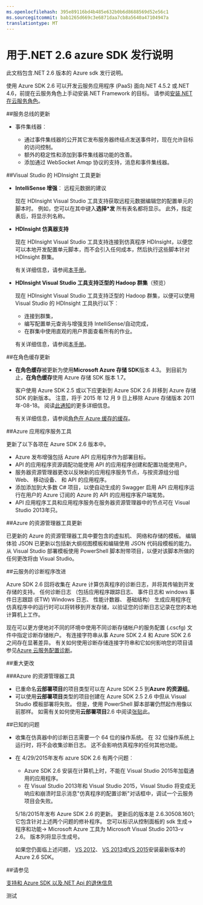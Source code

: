 ```yaml
---
ms.openlocfilehash: 395e89116bd4b485e632b0b6d8688569d52e56c1
ms.sourcegitcommit: bab1265d669c3e6871daa7cb8a5640a47104947a
translationtype: MT
---
```

<properties 
   pageTitle="用于.NET 2.6 azure SDK 发行说明" 
   description="用于.NET 2.6 azure SDK 发行说明" 
   services="app-service/web" 
   documentationCenter=".net" 
   authors="Juliako" 
   manager="dwrede" 
   editor=""/>

<tags
   ms.service="app-service"
   ms.devlang="multiple"
   ms.topic="article"
   ms.tgt_pltfrm="na"
   ms.workload="integration" 
   ms.date="08/08/2015"
   ms.author="juliako"/>


# 用于.NET 2.6 azure SDK 发行说明

此文档包含.NET 2.6 版本的 Azure sdk 发行说明。 

使用 Azure SDK 2.6 可以开发云服务应用程序 (PaaS) 面向.NET 4.5.2 或.NET 4.6，前提在云服务角色上手动安装.NET Framework 的目标。 请参阅[安装.NET 在云服务角色](http://go.microsoft.com/fwlink/?LinkID=309796)。


##服务总线的更新

- 事件集线器︰ 

    - 通过事件集线器的公开其它发布服务器终结点发送事件时，现在允许目标的访问控制。
    - 额外的稳定性和添加到事件集线器功能的改善。
    - 添加通过 WebSocket Amqp 协议的支持，消息和事件集线器。

##Visual Studio 的 HDInsight 工具更新

- **IntelliSense 增强**︰ 远程元数据的建议

    现在 HDInsight Visual Studio 工具支持获取远程元数据编辑您的配置单元的脚本时。 例如，您可以在其中键入**选择*发** 所有表名都将显示。 此外，指定表后，将显示列名称。

- **HDInsight 仿真器支持**

    现在 HDInsight Visual Studio 工具支持连接到仿真程序 HDInsight，以便您可以本地开发配置单元脚本，而不会引入任何成本，然后执行这些脚本针对 HDInsight 群集。 

    有关详细信息，请参阅[本手册](http://go.microsoft.com/fwlink/?LinkID=529540&clcid=0x409)。

- **HDInsight Visual Studio 工具支持泛型的 Hadoop 群集**（预览）

    现在 HDInsight Visual Studio 工具支持泛型的 Hadoop 群集，以便可以使用 Visual Studio 的 HDInsight 工具执行以下︰

    - 连接到群集， 
    - 编写配置单元查询与增强支持 IntelliSense/自动完成， 
    - 在群集中使用直观的用户界面查看所有的作业。 

    有关详细信息，请参阅[本手册](http://go.microsoft.com/fwlink/?LinkID=529540&clcid=0x409)。

##在角色缓存更新

- **在角色缓存**被更新为使用**Microsoft Azure 存储 SDK**版本 4.3。 到目前为止，**在角色缓存**使用 Azure 存储 SDK 版本 1.7。

    客户使用 Azure SDK 2.5 或以下应更新到 Azure SDK 2.6 并移到 Azure 存储 SDK 的新版本。 注意，将于 2015 年 12 月 9 日上移除 Azure 存储版本 2011年-08-18。 阅读[此通知](http://azure.microsoft.com/blog/2014/08/04/microsoft-azure-storage-service-version-removal/)的更多详细信息。 

    有关详细信息，请参阅[角色在 Azure 缓存的缓存](https://msdn.microsoft.com/library/azure/dn386103.aspx)。

##Azure 应用程序服务工具

更新了以下各项在 Azure SDK 2.6 版本中。

- Azure 发布增强包括 Azure API 应用程序作为部署目标。
- API 的应用程序资源调配功能使用 API 的应用程序创建和配置功能使用户。
- 服务器资源管理器更改以反映新的应用程序服务节点，与按资源组分组 Web、 移动设备、 和 API 的应用程序。
- 添加添加到大多数 C# 项目，以使自动生成的 Swagger 启用 API 应用程序运行在用户的 Azure 订阅的 Azure 的 API 的应用程序客户端笔势。
- API 应用程序工具和应用程序服务在服务器资源管理器中的节点可在 Visual Studio 2013年只。 

##Azure 的资源管理器工具更新

已更新的 Azure 的资源管理器工具中要包含的虚拟机、 网络和存储的模板。 编辑体验 JSON 已更新以包括新大纲视图模板和编辑使用 JSON 代码段模板的能力。 从 Visual Studio 部署模板使用 PowerShell 脚本附带项目，以便对该脚本所做的任何更改将由 Visual Studio。

##云服务的诊断程序改进

Azure SDK 2.6 回将收集在 Azure 计算仿真程序的诊断日志，并将其传输到开发存储的支持。 任何诊断日志 （包括应用程序跟踪日志、 事件日志和 windows 事件日志跟踪 (ETW) Windows 日志、 性能计数器、 基础结构） 生成应用程序在仿真程序中的运行时可以将转移到开发存储，以验证您的诊断日志记录在您的本地计算机上工作。 

现在可以更方便地对不同的环境中使用不同诊断存储帐户的服务配置 (.cscfg) 文件中指定诊断存储帐户。 有连接字符串从事 Azure SDK 2.4 和 Azure SDK 2.6 之间存在显著差异。 有关如何使用诊断存储连接字符串和它如何影响您的项目请参见[Azure 云服务配置诊断](http://go.microsoft.com/fwlink/?LinkID=532784)。

##重大更改

###Azure 的资源管理器工具 

- 已重命名**云部署项目**的项目类型可以在 Azure SDK 2.5 到**Azure 的资源组**。
- 可以使用**云部署项目**类型的项目创建在 Azure SDK 2.5 2.6 中但从 Visual Studio 模板部署将失败。 但是，使用 PowerShell 脚本部署仍然起作用像以前那样。  如需有关如何使用**云部署项目**2.6 中阅读[张贴](http://go.microsoft.com/fwlink/?LinkID=534086)此。
 
##已知的问题

- 收集在仿真器中的诊断日志需要一个 64 位的操作系统。 在 32 位操作系统上运行时，将不会收集诊断日志。 这不会影响仿真程序的任何其他功能。 

- 在 4/29/2015年发布 azure SDK 2.6 有两个问题︰ 

    - Azure SDK 2.6 安装在计算机上时，不能在 Visual Studio 2015年加载通用的应用程序。
    - 在 Visual Studio 2013年和 Visual Studio 2015，Visual Studio 将变成无响应和崩溃时显示消息"仿真程序的配置诊断"对话框中，调试一个云服务项目会失败。
    
    5/18/2015年发布 Azure SDK 2.6 的更新。 更新后的版本是 2.6.30508.1601;它包含针对上述两个问题的修补程序。 您可以标识从控制面板的 sdk 生成-> 程序和功能-> Microsoft Azure 工具为 Microsoft Visual Studio 2013-v 2.6。 版本列将显示生成号。

    如果您仍面临上述问题， [VS 2012](http://go.microsoft.com/fwlink/p/?linkid=323511&clcid=0x409)、 [VS 2013](http://go.microsoft.com/fwlink/p/?linkid=323510&clcid=0x409)或[VS 2015](http://go.microsoft.com/fwlink/?linkid=518003&clcid=0x409)安装最新版本的 Azure 2.6 SDK。
 
##请参见

[支持和 Azure SDK 以及.NET Api 的退休信息](https://msdn.microsoft.com/library/azure/dn479282.aspx/)

测试
